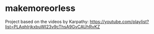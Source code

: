 # makemoreorless
Project based on the videos by Karpathy: https://youtube.com/playlist?list=PLAqhIrjkxbuWI23v9cThsA9GvCAUhRvKZ
